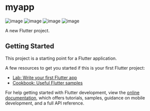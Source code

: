 # myapp
![image](https://github.com/user-attachments/assets/5e83286d-225a-474e-a6fe-c71f6662d969)
![image](https://github.com/user-attachments/assets/1982043c-8486-43c9-829a-c76da489b775)
![image](https://github.com/user-attachments/assets/328f411c-1e8b-4eec-8d2d-dc483e2797fd)
![image](https://github.com/user-attachments/assets/20a527c0-92af-44bb-b794-f0ed35b02640)

A new Flutter project.

## Getting Started

This project is a starting point for a Flutter application.

A few resources to get you started if this is your first Flutter project:

- [Lab: Write your first Flutter app](https://docs.flutter.dev/get-started/codelab)
- [Cookbook: Useful Flutter samples](https://docs.flutter.dev/cookbook)

For help getting started with Flutter development, view the
[online documentation](https://docs.flutter.dev/), which offers tutorials,
samples, guidance on mobile development, and a full API reference.
